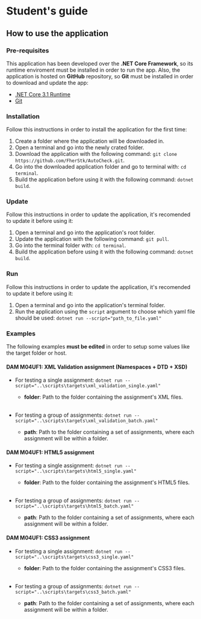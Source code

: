 # Student's guide
## How to use the application
### Pre-requisites
This application has been developed over the **.NET Core Framework**, so its runtime enviroment must be installed in order to run the app. Also, the application is hosted on **GitHub** repository, so **Git** must be installed in order to download and update the app:
* [.NET Core 3.1 Runtime](https://dotnet.microsoft.com/download/dotnet-core/current/runtime)
* [Git](https://git-scm.com/downloads)

### Installation
Follow this instructions in order to install the application for the first time:

1. Create a folder where the application will be downloaded in.
2. Open a terminal and go into the newly crated folder.
3. Download the application with the following command: `git clone https://github.com/FherStk/AutoCheck.git`.
4. Go into the downloaded application folder and go to terminal with: `cd terminal`.
5. Build the application before using it with the following command: `dotnet build`.

### Update
Follow this instructions in order to update the application, it's recomended to update it before using it:
1. Open a terminal and go into the application's root folder.
2. Update the application with the following command: `git pull`. 
3. Go into the terminal folder with: `cd terminal`.
4. Build the application before using it with the following command: `dotnet build`.

### Run
Follow this instructions in order to update the application, it's recomended to update it before using it:
1. Open a terminal and go into the application's terminal folder.
2. Run the application using the `script` argument to choose which yaml file should be used: `dotnet run --script="path_to_file.yaml"` 

### Examples
The following examples **must be edited** in order to setup some values like the target folder or host.

#### DAM M04UF1: XML Validation assignment (Namespaces + DTD + XSD)
* For testing a single assignment: `dotnet run --script="..\scripts\targets\xml_validation_single.yaml"`
    * **folder**: Path to the folder containing the assignment's XML files.<br><br>

* For testing a group of assignments: `dotnet run --script="..\scripts\targets\xml_validation_batch.yaml"`
    * **path**: Path to the folder containing a set of assignments, where each assignment will be within a folder.

#### DAM M04UF1: HTML5 assignment
* For testing a single assignment: `dotnet run --script="..\scripts\targets\html5_single.yaml"`
    * **folder**: Path to the folder containing the assignment's HTML5 files.<br><br>

* For testing a group of assignments: `dotnet run --script="..\scripts\targets\html5_batch.yaml"`
    * **path**: Path to the folder containing a set of assignments, where each assignment will be within a folder.

#### DAM M04UF1: CSS3 assignment
* For testing a single assignment: `dotnet run --script="..\scripts\targets\css3_single.yaml"`
    * **folder**: Path to the folder containing the assignment's CSS3 files.<br><br>

* For testing a group of assignments: `dotnet run --script="..\scripts\targets\css3_batch.yaml"`
    * **path**: Path to the folder containing a set of assignments, where each assignment will be within a folder.
